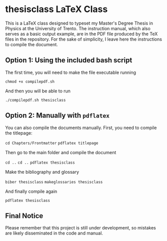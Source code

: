 # thesisclass LaTeX Class

This is a LaTeX class designed to typeset my Master's Degree Thesis in Physics at the University of Trento. The instruction manual, which also serves as a basic output example, are in the PDF file produced by the TeX files in the repository. For the sake of simplicity, I leave here the instructions to compile the document.

## Option 1: Using the included bash script

The first time, you will need to make the file executable running

``chmod +x compilepdf.sh``

And then you will be able to run

``./compilepdf.sh thesisclass``

## Option 2: Manually with ``pdflatex``

You can also compile the documents manually. First, you need to compile the titlepage:

``cd Chapters/Frontmatter``
``pdflatex titlepage``

Then go to the main folder and compile the document

``cd ..``
``cd ..``
``pdflatex thesisclass``

Make the bibliography and glossary

``biber thesisclass``
``makeglossaries thesisclass``

And finally compile again

``pdflatex thesisclass`` 

## Final Notice

Please remember that this project is still under development, so mistakes are likely disseminated in the code and manual. 


